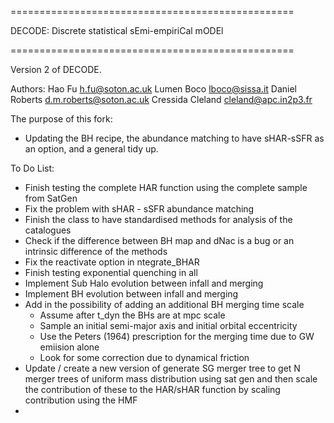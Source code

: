 =================================================

DECODE: Discrete statistical sEmi-empiriCal mODEl

=================================================


Version 2 of DECODE.

Authors:
Hao Fu <h.fu@soton.ac.uk>
Lumen Boco <lboco@sissa.it>
Daniel Roberts <d.m.roberts@soton.ac.uk>
Cressida Cleland <cleland@apc.in2p3.fr>

The purpose of this fork:
  - Updating the BH recipe, the abundance matching to have sHAR-sSFR as an option, and a general tidy up.

To Do List:
  - Finish testing the complete HAR function using the complete sample from SatGen
  - Fix the problem with sHAR - sSFR abundance matching
  - Finish the class to have standardised methods for analysis of the catalogues
  - Check if the difference between BH map and dNac is a bug or an intrinsic difference of the methods
  - Fix the reactivate option in ntegrate_BHAR
  - Finish testing exponential quenching in all
  - Implement Sub Halo evolution between infall and merging
  - Implement BH evolution between infall and merging
  - Add in the possibility of adding an additional BH merging time scale
      - Assume after t_dyn the BHs are at mpc scale
      - Sample an initial semi-major axis and initial orbital eccentricity
      - Use the Peters (1964) prescription for the merging time due to GW emiision alone
      - Look for some correction due to dynamical friction
  - Update / create a new version of generate SG merger tree to get N merger trees of uniform mass distribution using sat gen and then scale the contribution of these to the HAR/sHAR function by scaling contribution using the HMF
  - 
